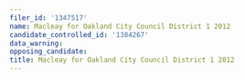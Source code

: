 ```yaml
---
filer_id: '1347517'
name: Macleay for Oakland City Council District 1 2012
candidate_controlled_id: '1384267'
data_warning: 
opposing_candidate: 
title: Macleay for Oakland City Council District 1 2012
---
```

